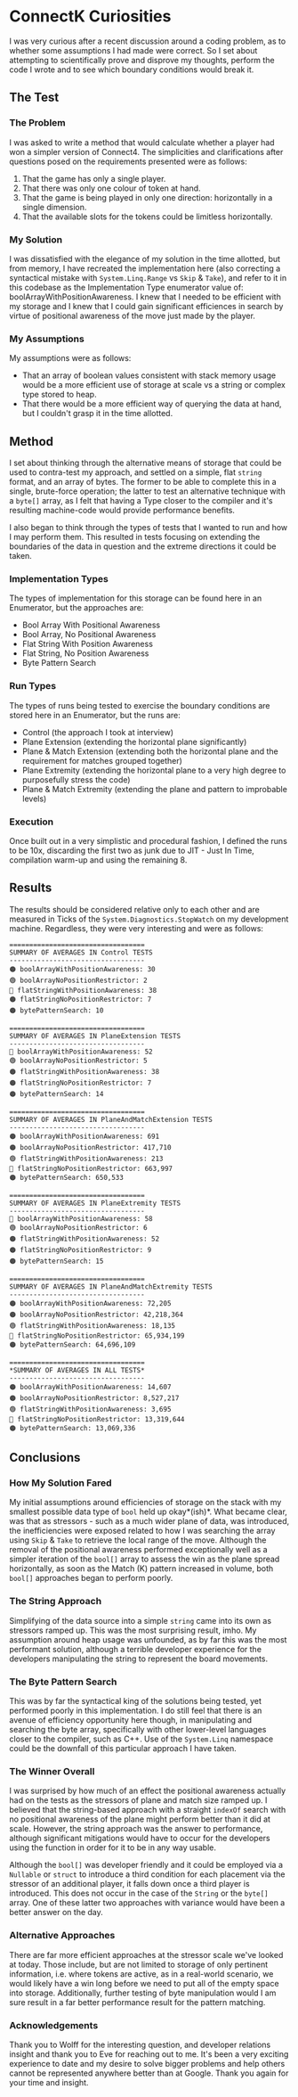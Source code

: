 # ConnectK Curiosities
I was very curious after a recent discussion around a coding problem, as to whether some assumptions I had made were correct. So I set about attempting to scientifically prove and disprove my thoughts, perform the code I wrote and to see which boundary conditions would break it.

## The Test

### The Problem
I was asked to write a method that would calculate whether a player had won a simpler version of Connect4. The simplicities and clarifications after questions posed on the requirements presented were as follows:

1. That the game has only a single player.
2. That there was only one colour of token at hand.
3. That the game is being played in only one direction: horizontally in a single dimension.
4. That the available slots for the tokens could be limitless horizontally.

### My Solution

I was dissatisfied with the elegance of my solution in the time allotted, but from memory, I have recreated the implementation here (also correcting a syntactical mistake with `System.Linq.Range` vs `Skip` & `Take`), and refer to it in this codebase as the Implementation Type enumerator value of: boolArrayWithPositionAwareness. I knew that I needed to be efficient with my storage and I knew that I could gain significant efficiences in search by virtue of positional awareness of the move just made by the player.

### My Assumptions

My assumptions were as follows:
- That an array of boolean values consistent with stack memory usage would be a more efficient use of storage at scale vs a string or complex type stored to heap.
- That there would be a more efficient way of querying the data at hand, but I couldn't grasp it in the time allotted.

## Method
I set about thinking through the alternative means of storage that could be used to contra-test my approach, and settled on a simple, flat `string` format, and an array of bytes. The former to be able to complete this in a single, brute-force operation; the latter to test an alternative technique with a `byte[]` array, as I felt that having a Type closer to the compiler and it's resulting machine-code would provide performance benefits.

I also began to think through the types of tests that I wanted to run and how I may perform them. This resulted in tests focusing on extending the boundaries of the data in question and the extreme directions it could be taken.

### Implementation Types
The types of implementation for this storage can be found here in an Enumerator, but the approaches are:
- Bool Array With Positional Awareness
- Bool Array, No Positional Awareness
- Flat String With Position Awareness
- Flat String, No Position Awareness
- Byte Pattern Search

### Run Types
The types of runs being tested to exercise the boundary conditions are stored here in an Enumerator, but the runs are:
- Control (the approach I took at interview)
- Plane Extension (extending the horizontal plane significantly)
- Plane & Match Extension (extending both the horizontal plane and the requirement for matches grouped together)
- Plane Extremity (extending the horizontal plane to a very high degree to purposefully stress the code)
- Plane & Match Extremity (extending the plane and pattern to improbable levels)

### Execution
Once built out in a very simplistic and procedural fashion, I defined the runs to be 10x, discarding the first two as junk due to JIT - Just In Time, compilation warm-up and using the remaining 8.

## Results
The results should be considered relative only to each other and are measured in Ticks of the `System.Diagnostics.StopWatch` on my development machine. Regardless, they were very interesting and were as follows:
```
==================================
SUMMARY OF AVERAGES IN Control TESTS
----------------------------------
🟠 boolArrayWithPositionAwareness: 30
🟢 boolArrayNoPositionRestrictor: 2
🔴 flatStringWithPositionAwareness: 38
🟠 flatStringNoPositionRestrictor: 7
🟠 bytePatternSearch: 10
```
```
==================================
SUMMARY OF AVERAGES IN PlaneExtension TESTS
----------------------------------
🔴 boolArrayWithPositionAwareness: 52
🟢 boolArrayNoPositionRestrictor: 5
🟠 flatStringWithPositionAwareness: 38
🟠 flatStringNoPositionRestrictor: 7
🟠 bytePatternSearch: 14
```
```
==================================
SUMMARY OF AVERAGES IN PlaneAndMatchExtension TESTS
----------------------------------
🟠 boolArrayWithPositionAwareness: 691
🟠 boolArrayNoPositionRestrictor: 417,710
🟢 flatStringWithPositionAwareness: 213
🔴 flatStringNoPositionRestrictor: 663,997
🟠 bytePatternSearch: 650,533
```
```
==================================
SUMMARY OF AVERAGES IN PlaneExtremity TESTS
----------------------------------
🔴 boolArrayWithPositionAwareness: 58
🟢 boolArrayNoPositionRestrictor: 6
🟠 flatStringWithPositionAwareness: 52
🟠 flatStringNoPositionRestrictor: 9
🟠 bytePatternSearch: 15
```
```
==================================
SUMMARY OF AVERAGES IN PlaneAndMatchExtremity TESTS
----------------------------------
🟠 boolArrayWithPositionAwareness: 72,205
🟠 boolArrayNoPositionRestrictor: 42,218,364
🟢 flatStringWithPositionAwareness: 18,135
🔴 flatStringNoPositionRestrictor: 65,934,199
🟠 bytePatternSearch: 64,696,109
```
```
==================================
*SUMMARY OF AVERAGES IN ALL TESTS*
----------------------------------
🟠 boolArrayWithPositionAwareness: 14,607
🟠 boolArrayNoPositionRestrictor: 8,527,217
🟢 flatStringWithPositionAwareness: 3,695
🔴 flatStringNoPositionRestrictor: 13,319,644
🟠 bytePatternSearch: 13,069,336
```
## Conclusions
### How My Solution Fared
My initial assumptions around efficiencies of storage on the stack with my smallest possible data type of `bool` held up okay*(ish)*. What became clear, was that as stressors - such as a much wider plane of data, was introduced, the inefficiencies were exposed related to how I was searching the array using `Skip` & `Take` to retrieve the local range of the move. Although the removal of the positional awareness performed exceptionally well as a simpler iteration of the `bool[]` array to assess the win as the plane spread horizontally, as soon as the Match (K) pattern increased in volume, both `bool[]` approaches began to perform poorly.
### The String Approach
Simplifying of the data source into a simple `string` came into its own as stressors ramped up. This was the most surprising result, imho. My assumption around heap usage was unfounded, as by far this was the most performant solution, although a terrible developer experience for the developers manipulating the string to represent the board movements.
### The Byte Pattern Search
This was by far the syntactical king of the solutions being tested, yet performed poorly in this implementation. I do still feel that there is an avenue of efficiency opportunity here though, in manipulating and searching the byte array, specifically with other lower-level languages closer to the compiler, such as C++. Use of the `System.Linq` namespace could be the downfall of this particular approach I have taken.
### The Winner Overall
I was surprised by how much of an effect the positional awareness actually had on the tests as the stressors of plane and match size ramped up. I believed that the string-based approach with a straight `indexOf` search with no positional awareness of the plane might perform better than it did at scale. However, the string approach was the answer to performance, although significant mitigations would have to occur for the developers using the function in order for it to be in any way usable. 

Although the `bool[]` was developer friendly and it could be employed via a `Nullable` or `struct` to introduce a third condition for each placement via the stressor of an additional player, it falls down once a third player is introduced. This does not occur in the case of the `String` or the `byte[]` array. One of these latter two approaches with variance would have been a better answer on the day.
### Alternative Approaches
There are far more efficient approaches at the stressor scale we've looked at today. Those include, but are not limited to storage of only pertinent information, i.e. where tokens are active, as in a real-world scenario, we would likely have a win long before we need to put all of the empty space into storage. Additionally, further testing of byte manipulation would I am sure result in a far better performance result for the pattern matching. 
### Acknowledgements
Thank you to Wolff for the interesting question, and developer relations insight and thank you to Eve for reaching out to me. It's been a very exciting experience to date and my desire to solve bigger problems and help others cannot be represented anywhere better than at Google. Thank you again for your time and insight.
